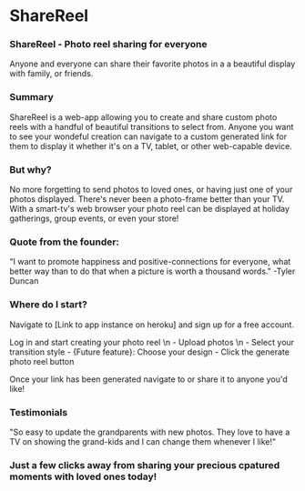 # ShareReel

### ShareReel - Photo reel sharing for everyone
Anyone and everyone can share their favorite photos in a a beautiful display with family, or friends.

### Summary

ShareReel is a web-app allowing you to create and share custom photo reels with a handful of beautiful transitions to select from. 
Anyone you want to see your wondeful creation can navigate to a custom generated link for them to display it whether it's on a TV, tablet, or other web-capable device.

### But why?

No more forgetting to send photos to loved ones, or having just one of your photos displayed. There's never been a photo-frame better than your TV. With a smart-tv's web browser your photo reel can be displayed at holiday gatherings, group events, or even your store!

### Quote from the founder:

"I want to promote happiness and positive-connections for everyone, what better way than to do that when a picture is worth a thousand words." -Tyler Duncan

### Where do I start?

Navigate to [Link to app instance on heroku] and sign up for a free account.

Log in and start creating your photo reel \n
    - Upload photos \n
    - Select your transition style
    - {Future feature}: Choose your design
    - Click the generate photo reel button

Once your link has been generated navigate to or share it to anyone you'd like! 

### Testimonials

"So easy to update the grandparents with new photos. They love to have a TV on showing the grand-kids and I can change them whenever I like!"

### Just a few clicks away from sharing your precious cpatured moments with loved ones today!
